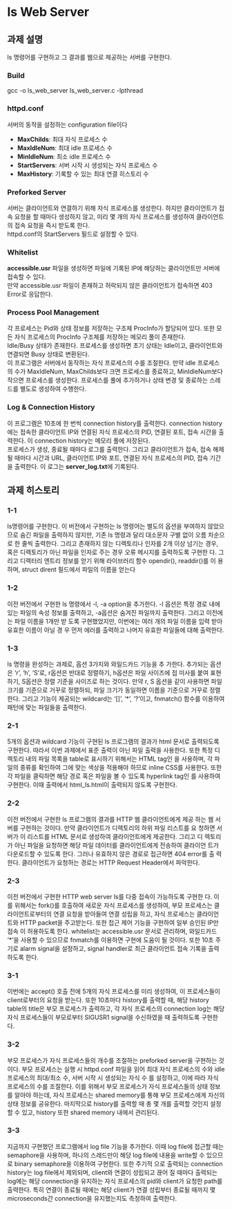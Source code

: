 # ls Web Server
## 과제 설명
ls 명령어를 구현하고 그 결과를 웹으로 제공하는 서버를 구현한다.

### Build
gcc -o ls_web_server ls_web_server.c -lpthread

### httpd.conf
서버의 동작을 설정하는 configuration file이다
- **MaxChilds**: 최대 자식 프로세스 수
- **MaxIdleNum**: 최대 idle 프로세스 수
- **MinIdleNum**: 최소 idle 프로세스 수
- **StartServers**: 서버 시작 시 생성되는 자식 프로세스 수
- **MaxHistory**: 기록할 수 있는 최대 연결 히스토리 수

### Preforked Server
서버는 클라이언트와 연결하기 위해 자식 프로세스를 생성한다. 하지만 클라이언트가 접속 요청을 할 때마다 생성하지 않고,
미리 몇 개의 자식 프로세스를 생성하여 클라이언트의 접속 요청을 즉시 받도록 한다.   
httpd.conf의 StartServers 필드로 설정할 수 있다.

### Whitelist
**accessible.usr** 파일을 생성하면 파일에 기록된 IP에 해당하는 클라이언트만 서버에 접속할 수 있다.   
만약 accessible.usr 파일이 존재하고 허락되지 않은 클라이언트가 접속하면 403 Error로 응답한다.

### Process Pool Management
각 프로세스는 Pid와 상태 정보를 저장하는 구조체 ProcInfo가 할당되어 있다. 또한 모든 자식 프로세스의 ProcInfo 구조체를 저장하는 메모리 풀이 존재한다.   
Idle/Busy 상태가 존재한다. 프로세스를 생성하면 초기 상태는 Idle이고,  클라이언트와 연결되면 Busy 상태로 변환된다.   
이 프로그램은 서버에서 동작하는 자식 프로세스의 수를 조절한다. 만약 idle 프로세스의 수가 MaxIdleNum, MaxChilds보다 크면 프로세스를 종료하고,
MinIdleNum보다 작으면 프로세스를 생성한다. 프로세스를 풀에 추가하거나 상태 변경 및 종료하는 스레드를 별도로 생성하여 수행한다.

### Log & Connection History
이 프로그램은 10초에 한 번씩 connection history를 출력한다. connection history에는 접속한 클라이언트 IP와 연결된 자식 프로세스의 PID, 연결된 포트, 접속 시간을 출력한다. 이 connection history는 메모리 풀에 저장된다.   
프로세스가 생성, 종료될 때마다 로그를 출력한다. 그리고 클라이언트가 접속, 접속 해제될 때마다 시간과 URL, 클라이언트 IP와 포트, 연결된 자식 프로세스의 PID, 접속 기간을 출력한다. 이 로그는 **server_log.txt**에 기록된다.


## 과제 히스토리
### 1-1
ls명령어를 구현한다. 이 버전에서 구현하는 ls 명령어는 별도의 옵션을 부여하지
않았으므로 숨긴 파일을 출력하지 않지만, 기존 ls 명령과 달리 대소문자 구별 없이 오름
차순으로 한 줄씩 출력한다. 그리고 존재하지 않는 디렉토리나 인자를 2개 이상 넘기는
경우, 혹은 디렉토리가 아닌 파일을 인자로 주는 경우 오류 메시지를 출력하도록 구현한
다. 그리고 디렉터리 엔트리 정보를 얻기 위해 라이브러리 함수 opendir(), readdir()를 이
용하며, struct dirent 필드에서 파일의 이름을 얻는다

### 1-2
이전 버전에서 구현한 ls 명령에서 -l, -a option을 추가한다. -l 옵션은 특정 경로 내에 있는 파일의 속성 정보를 출력하고,
-a옵션은 숨겨진 파일까지 출력한다. 그리고 이전에는 파일 이름을 1개만 받
도록 구현했었지만, 이번에는 여러 개의 파일 이름을 입력 받아 유효한 이름이 아닐 경
우 먼저 에러를 출력하고 나머지 유효한 파일들에 대해 출력한다.

### 1-3
ls 명령을 완성하는 과제로, 옵션 3가지와 와일드카드 기능을 추
가한다. 추가되는 옵션은 ‘r’, ‘h’, ‘S’로, r옵션은 반대로 정렬하기, h옵션은 파일 사이즈에 접
미사를 붙여 표현하기, S옵션은 정렬 기준을 사이즈로 하는 것이다. 만약 r, S 옵션을 같이
사용하면 파일 크기를 기준으로 거꾸로 정렬하되, 파일 크기가 동일하면 이름을 기준으로
거꾸로 정렬한다. 그리고 기능이 제공되는 wildcard는 ‘[]’, ‘*’, ‘?’이고, fnmatch() 함수를
이용하여 패턴에 맞는 파일들을 출력한다.

### 2-1
5개의 옵션과 wildcard 기능이 구현된 ls 프로그램의 결과가 html 문서로 출력되도록 구현한다.
따라서 이번 과제에서 표준 출력이 아닌 파일 출력을 사용한다. 또한 특정 디렉토리 내의 파일 목록을 table로 표시하기 위해서는 HTML tag인 <table>
을 사용하며, 각 파일의 종류를 확인하여 그에 맞는 색상을 적용해야 하므로 inline CSS를
사용한다. 또한 각 파일을 클릭하면 해당 경로 혹은 파일을 볼 수 있도록 hyperlink tag인
<a>를 사용하여 구현한다. 이때 출력에서 html_ls.html이 출력되지 않도록 구현한다.

### 2-2
이전 버전에서 구현한 ls 프로그램의 결과를 HTTP 웹 클라이언트에게 제공
하는 웹 서버를 구현하는 것이다. 만약 클라이언트가 디렉토리의 하위 파일 리스트를 요
청하면 서버가 이 리스트를 HTML 문서로 생성하여 클라이언트에게 제공한다. 그리고 디
렉토리가 아닌 파일을 요청하면 해당 파일 데이터를 클라이언트에게 전송하여 클라이언
트가 다운로드할 수 있도록 한다. 그러나 유효하지 않은 경로로 접근하면 404 error를 출
력한다. 클라이언트가 요청하는 경로는 HTTP Request Header에서 파악한다.

### 2-3
이전 버전에서 구현한 HTTP web server ls를 다중 접속이 가능하도록 구현한
다. 이를 위해서는 fork()를 호출하여 새로운 자식 프로세스를 생성하여, 부모 프로세스는
클라이언트로부터의 연결 요청을 받아들여 연결 성립을 하고, 자식 프로세스는 클라이언
트와 HTTP packet을 주고받는다. 또한 접근 제어 기능을 구현하여 일부 승인된 IP만 접속
이 허용하도록 한다. whitelist는 accessible.usr 문서로 관리하며, 와일드카드 ‘*’을 사용할
수 있으므로 fnmatch를 이용하면 구현에 도움이 될 것이다. 또한 10초 주기로 alarm 
signal을 설정하고, signal handler로 최근 클라이언트 접속 기록을 출력하도록 한다.

### 3-1
이번에는 accept() 호출 전에 5개의 자식 프로세스를 미리 생성하여, 이 프로세스들이 client로부터의 요청을 받는다.
또한 10초마다 history를 출력할 때, 해당 history table의 title은 부모 프로세스가 출력하고, 각 자식 프로세스의
connection log는 해당 자식 프로세스들이 부모로부터 SIGUSR1 signal을 수신하였을 때
출력하도록 구현한다.

### 3-2
부모 프로세스가 자식 프로세스들의 개수를 조절하는 preforked server을 구현하는 것이다. 
부모 프로세스는 실행 시 httpd.conf 파일을 읽어 최대 자식 프로세스의 수와 idle 프로세스의 최대/최소 수, 서버 시작 시 생성되는 자식 수
를 설정하고, 이에 따라 자식 프로세스의 수를 조절한다. 이를 위해서 부모 프로세스가
자식 프로세스들의 상태 정보를 알아야 하는데, 자식 프로세스는 shared memory를 통해
부모 프로세스에게 자신의 상태 정보를 공유한다. 마지막으로 history를 출력할 때 총 몇
개를 출력할 것인지 설정할 수 있고, history 또한 shared memory 내에서 관리된다.

### 3-3
지금까지 구현했던 프로그램에서 log file 기능을 추가한다. 이때 log file에 접근할 때는 semaphore을 사용하며, 하나의 스레드만이 해당 log 
file에 내용을 write할 수 있으므로 binary semaphore을 이용하여 구현한다. 또한 주기적
으로 출력되는 connection history는 log file에서 제외되며, client와 연결이 성립되고 끊어
질 때마다 출력되는 log에는 해당 connection을 유지하는 자식 프로세스의 pid와 client가
요청한 path를 출력한다. 특히 연결이 종료될 때에는 해당 client가 연결 성립부터 종료될
때까지 몇 microseconds간 connection을 유지했는지도 측정하여 출력한다.

